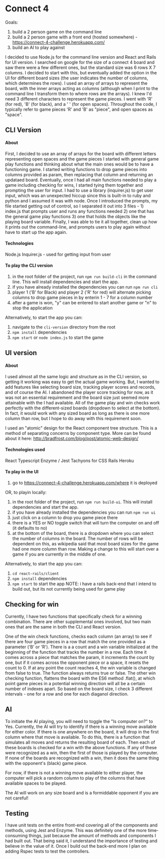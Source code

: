 # Connect 4
Goals:
1) build a 2 person game on the command line
2) build a 2 person game with a front end (hosted somewhere) - https://connect-4-challenge.herokuapp.com/
3) build an AI to play against

I decided to use Node.js for the command line version and React and Rails for UI version. I searched on google for the size of a connect 4 board and saw there were a few different ones, but the standard size was 6 rows X 7 columns. I decided to start with this, but eventually added the option in the UI for different board sizes (the user indicates the number of columns, which determines the rows). I used an array of arrays to represent the board, with the inner arrays acting as columns (although when I print to the command line I transform them to where rows are the arrays). I knew I'd need 3 different characters to represent the game pieces. I went with 'R' (for red), 'B' (for black), and a ' ' (for open spaces). Throughout the code, I typically refer to game pieces 'R' and 'B' as "piece", and open spaces as "space". 

## CLI Version
#### About 
First, I decided to use an array of arrays for the board with different letters representing open spaces and the game pieces I started with general game play functions and thinking about what the main ones would be to have a functioning game. I started writing functions to drop game pieces into columns provided as param, then replacing that column and returning an updataed board. Eventually, once I had all main functions needed to play a game including checking for wins, I started tying them together and prompting the user for input. I had to use a library (inquirer.js) to get user input, which was an unexpected hiccup since this is built-in to ruby and python and I assumed it was with node. Once I introduced the prompts, my file started getting out of control, so I separated it out into 3 files - 1) index.js that prompts user and runs any functions needed 2) one that has the general game play functions 3) one that holds the objects like the playing board variable. Finally, I was able to tie it all together, clean up how it prints out the command-line, and prompts users to play again without have to start up the app again. 

#### Technologies
Node.js
Inquirer.js - used for getting input from user

#### To play the CLI version 
1) in the root folder of the project, run `npm run build-cli` in the command line. This will install dependencies and start the app. 
2) if you have already installed the dependencies you can run `npm run cli`
3) player 1 ('B' for Black) and player 2 ('R' for red) will alternate picking columns to drop game pieces in by enterin 1 - 7 for a column number
4) after a game is won, "y" can be entered to start another game or "n" to stop the application

Alternatively, to start the app you can:
1) navigate to the `cli-version` directory from the root
2) `npm install` dependencies
3) `npm start` or `node index.js` to start the game

## UI version
#### About
I used almost all the same logic and structure as in the CLI version, so getting it working was easy to get the actual game working. But, I wanted to add features like selecting board size, tracking player scores and records, and of course the AI. I abandoned the player score tracking for now, as it was not an essential requirement and the board size just seemed more attainable with the I had available. All of the game play and win checks work perfectly with the different-sized boards (dropdown to select at the bottom). In fact, it would work with any sized board as long as there is one more column than row, but I hope to do away with this requirement soon. 

I used an "atomic" design for the React component tree structure. This is a method of separating concerns by component type. More can be found about it here: http://bradfrost.com/blog/post/atomic-web-design/

#### Technologies used
React
Typescript
Enzyme / Jest
Tachyons for CSS
Rails
Heroku

#### To play in the UI
1) go to https://connect-4-challenge.herokuapp.com/where it is deployed

OR, to playin locally:
1) in the root folder of the project, run `npm run build-ui`. This will install dependencies and start the app. 
2) if you have already installed the dependencies you can run `npm run ui`
3) just click on a column to drop you game piece there
4) there is a YES or NO toggle switch that will turn the computer on and off (it defaults to no)
5) at the bottom of the board, there is a dropdown where you can select the number of columns in the board. The number of rows will be dependent on this, as wikipedia said that most board sizes for the game had one more column than row. Making a change to this will start over a game if you are currently in the middle of one. 

Alternatively, to start the app you can:
1) `cd react-rails/client`
2) `npm install` dependencies
3) `npm start` to start the app
NOTE: i have a rails back-end that I intend to build out, but its not currently being used for game play

## Checking for win
Currently, I have two functions that specifically check for a winning combination. There are other supplemental ones involved, but two main ones that are the same in both the CLI and React version.

One of the win check functions, checks each column (an array) to see if there are four game pieces in a row that match the one provided as a parameter ('B' or 'R'). There is a a count and a win variable initialized at the beginning of the function that tracks the number in a row. Each time it comes across a piece that matches the param, it increments the count by one, but if it comes across the opponent piece or a space, it resets the count to 0. If at any point the count reaches 4, the win variable is changed from false to true. The function always returns true or false. The other win checking function, flattens the board with the ES6 method .flat(), at which point game pieces in a potential winning direction will all be a certain number of indexes apart. So based on the board size, I check 3 different intervals - one for a row and one for each diaganol direction. 

## AI
To initiate the AI playing, you will need to toggle the "Is computer on?" to Yes. Currently, the AI will try to identify if there is a winning move available for either color. If there is one anywhere on the board, it will drop in the first column where that move is available. To do this, there is a function that simulates all moves and returns the resulting board of each. Then each of these boards is checked for a win with the above functions. If any of these were recognized as a win, then the first of those is played by the computer. If none of the boards are recognized with a win, then it does the same thing with the opponent's (black) game piece. 

For now, if there is not a winning move available to either player, the computer will pick a random column to play of the columns that have available spaces to be played. 

The AI will work on any size board and is a formiddable opponent if you are not careful!

## Testing
I have unit tests on the entire front-end covering all of the components and methods, using Jest and Enzyme. This was definitely one of the more time-consuming things, just because the amount of methods and components I had built out. That being said it, I understand the importance of testing and believe in the value of it. Once I build out the back-end more I plan on adding Rspec tests to test the controllers. 